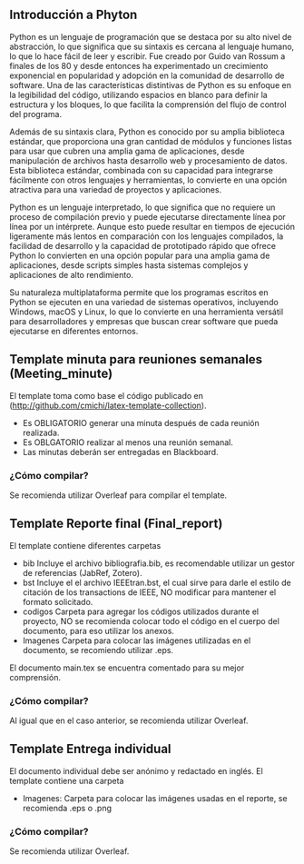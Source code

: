 ## Introducción a Phyton
Python es un lenguaje de programación que se destaca por su alto nivel de abstracción, lo que significa que su sintaxis es cercana al lenguaje humano, lo que lo hace fácil de leer y escribir. Fue creado por Guido van Rossum a finales de los 80 y desde entonces ha experimentado un crecimiento exponencial en popularidad y adopción en la comunidad de desarrollo de software. Una de las características distintivas de Python es su enfoque en la legibilidad del código, utilizando espacios en blanco para definir la estructura y los bloques, lo que facilita la comprensión del flujo de control del programa.

Además de su sintaxis clara, Python es conocido por su amplia biblioteca estándar, que proporciona una gran cantidad de módulos y funciones listas para usar que cubren una amplia gama de aplicaciones, desde manipulación de archivos hasta desarrollo web y procesamiento de datos. Esta biblioteca estándar, combinada con su capacidad para integrarse fácilmente con otros lenguajes y herramientas, lo convierte en una opción atractiva para una variedad de proyectos y aplicaciones.

Python es un lenguaje interpretado, lo que significa que no requiere un proceso de compilación previo y puede ejecutarse directamente línea por línea por un intérprete. Aunque esto puede resultar en tiempos de ejecución ligeramente más lentos en comparación con los lenguajes compilados, la facilidad de desarrollo y la capacidad de prototipado rápido que ofrece Python lo convierten en una opción popular para una amplia gama de aplicaciones, desde scripts simples hasta sistemas complejos y aplicaciones de alto rendimiento.

Su naturaleza multiplataforma permite que los programas escritos en Python se ejecuten en una variedad de sistemas operativos, incluyendo Windows, macOS y Linux, lo que lo convierte en una herramienta versátil para desarrolladores y empresas que buscan crear software que pueda ejecutarse en diferentes entornos.

## Template minuta para reuniones semanales (Meeting_minute)
El template toma como base el código publicado en (http://github.com/cmichi/latex-template-collection). 
* Es OBLIGATORIO generar una minuta después de cada reunión realizada.
* Es OBLGATORIO realizar al menos una reunión semanal. 
* Las minutas deberán ser entregadas en Blackboard.

### ¿Cómo compilar?
Se recomienda utilizar Overleaf para compilar el template.

## Template Reporte final (Final_report)
El template contiene diferentes carpetas
* bib Incluye el archivo bibliografia.bib, es recomendable utilizar un gestor de referencias (JabRef, Zotero).
* bst Incluye el el archivo IEEEtran.bst, el cual sirve para darle el estilo de citación de los transactions de IEEE, NO modificar para mantener el formato solicitado.
* codigos Carpeta para agregar los códigos utilizados durante el proyecto, NO se recomienda colocar todo el código en el cuerpo del documento, para eso utilizar los anexos.
* Imagenes Carpeta para colocar las imágenes utilizadas en el documento, se recomiendo utilizar .eps.

El documento main.tex se encuentra comentado para su mejor comprensión.

### ¿Cómo compilar?
Al igual que en el caso anterior, se recomienda utilizar Overleaf.

## Template Entrega individual
El documento individual debe ser anónimo y redactado en inglés.
El template contiene una carpeta
* Imagenes: Carpeta para colocar las imágenes usadas en el reporte, se recomienda .eps o .png

### ¿Cómo compilar?
Se recomienda utilizar Overleaf.

